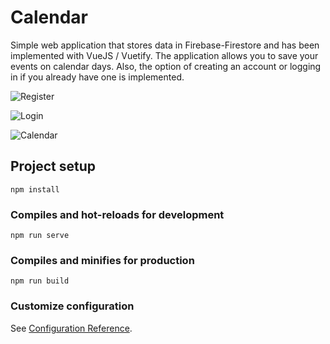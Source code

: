 # Calendar

Simple web application that stores data in Firebase-Firestore and has been implemented with VueJS / Vuetify. The application allows you to save your events on calendar days. Also, the option of creating an account or logging in if you already have one is implemented.

![Register](https://user-images.githubusercontent.com/68773736/106277218-031fb680-6239-11eb-96a8-13644a738349.png "Register")

![Login](https://user-images.githubusercontent.com/68773736/106277262-1468c300-6239-11eb-8cb5-20b207a00069.png "Login")

![Calendar](https://user-images.githubusercontent.com/68773736/106166233-3ce6b380-618c-11eb-9444-f8c442263011.png "Calendar")

## Project setup
```
npm install
```

### Compiles and hot-reloads for development
```
npm run serve
```

### Compiles and minifies for production
```
npm run build
```

### Customize configuration
See [Configuration Reference](https://cli.vuejs.org/config/).